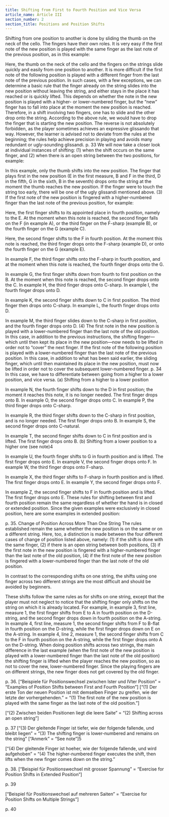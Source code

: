 ```yaml
---
title: Shifting from First to Fourth Position and Vice Versa
article_name: Article III
section_number: 2
section_title: Positions and Position Shifts
---
```


Shifting from one position to another is done by sliding the thumb on the neck of the cello. The fingers have their own roles. It is very easy if the first note of the new position is played with the same finger as the last note of the previous position, as in this example:

Here, the thumb on the neck of the cello and the fingers on the strings slide quickly and easily from one position to another. It is more difficult if the first note of the following position is played with a different finger from the last note of the previous position. In such cases, with a few exceptions, we can determine a basic rule that the finger already on the string slides into the new position without leaving the string, and either stays in the place it has reached or is quickly lifted. This depends on whether the note in the new position is played with a higher- or lower-numbered finger, but the “new” finger has to fall into place at the moment the new position is reached. Therefore, in a shift involving two fingers, one has to slide and the other drop onto the string. According to the above rule, we would have to drop the finger that is starting the new position.
The reverse is not absolutely forbidden, as the player sometimes achieves an expressive glissando that way. However, the learner is advised not to deviate from the rules at the beginning; the rules help achieve precision in playing and avoids many redundant or ugly-sounding glissandi.
p. 33
We will now take a closer look at individual instances of shifting: (1) when the shift occurs on the same finger, and (2) when there is an open string between the two positions, for example:

In this example, only the thumb shifts into the new position. The finger that plays first in the new position (E in the first measure, B and F in the third, D in the fifth, G in the sixth, B in the seventh) drops onto the string at the moment the thumb reaches the new position. If the finger were to touch the string too early, there will be one of the ugly glissandi mentioned above.
(3) If the first note of the new position is fingered with a higher-numbered finger than the last note of the previous position, for example:

Here, the first finger shifts to its appointed place in fourth position, namely to the E. At the moment when this note is reached, the second finger falls on the F (in example A), or the third finger on the F-sharp (example B), or the fourth finger on the G (example C).

Here, the second finger shifts to the F in fourth position. At the moment this note is reached, the third finger drops onto the F-sharp (example D), or onto the fourth finger on the G (example E).

In example F, the third finger shifts onto the F-sharp in fourth position, and at the moment when this note is reached, the fourth finger drops onto the G.

In example G, the first finger shifts down from fourth to first position on the B. At the moment when this note is reached, the second finger drops onto the C. In example H, the third finger drops onto C-sharp. In example I, the fourth finger drops onto D.

In example K, the second finger shifts down to C in first position. The third finger then drops onto C-sharp. In example L, the fourth finger drops onto D.

In example M, the third finger slides down to the C-sharp in first position, and the fourth finger drops onto D.
(4) The first note in the new position is played with a lower-numbered finger than the last note of the old position. In this case, in addition to the previous instructions, the shifting finger—which until then kept its place in the new position—now needs to be lifted in order not to “cover” the next finger.
If the first note of the following position is played with a lower-numbered finger than the last note of the previous position. In this case, in addition to what has been said earlier, the sliding finger, which until then maintained its place in the new position, must now be lifted in order not to cover the subsequent lower-numbered finger.
p. 34
In this case, we have to differentiate between going from a higher to a lower position, and vice versa.
(a) Shifting from a higher to a lower position


In example N, the fourth finger shifts down to the D in first position; the moment it reaches this note, it is no longer needed. The first finger drops onto B. In example O, the second finger drops onto C. In example P, the third finger drops onto C-sharp.

In example R, the third finger shifts down to the C-sharp in first position, and is no longer needed. The first finger drops onto B. In example S, the second finger drops onto C-natural.

In example T, the second finger shifts down to C in first position and is lifted. The first finger drops onto B.
(b) Shifting from a lower position to a higher one (see note)4

In example U, the fourth finger shifts to G in fourth position and is lifted. The first finger drops onto E. In example V, the second finger drops onto F. In example W, the third finger drops onto F-sharp.

In example X, the third finger shifts to F-sharp in fourth position and is lifted. The first finger drops onto E. In example Y, the second finger drops onto F.

In example Z, the second finger shifts to F in fourth position and is lifted. The first finger drops onto E.
These rules for shifting between first and fourth position remain the same regardless of whether the hand is in closed or extended position.
Since the given examples were exclusively in closed position, here are some examples in extended position:

p. 35.
Change of Position Across More Than One String
The rules established remain the same whether the new position is on the same or on a different string. Here, too, a distinction is made between the four different cases of change of position listed above, namely:
(1) if the shift is done with the same finger,
(2) if there is an open string between both positions,
(3) if the first note in the new position is fingered with a higher-numbered finger than the last note of the old position,
(4) if the first note of the new position is fingered with a lower-numbered finger than the last note of the old position.


In contrast to the corresponding shifts on one string, the shifts using one finger across two different strings are the most difficult and should be avoided by beginners.

These shifts follow the same rules as for shifts on one string, except that the player must not neglect to notice that the shifting finger only shifts on the string on which it is already located. For example, in example 3, first line, measure 1, the first finger shifts from E to A in fourth position on the D-string, and the second finger drops down in fourth position on the A-string. In example 4, first line, measure 1, the second finger shifts from F to B-flat in fourth position on the D-string, while the first finger drops down on E on the A-string. In example 4, line 2, measure 1, the second finger shifts from C to the F in fourth position on the A-string, while the first finger drops onto A on the D-string.
When doing position shifts across two strings, the main difference in the last example (when the first note of the new position is played with a lower-numbered finger than the last note of the old position) the shifting finger is lifted when the player reaches the new position, so as not to cover the new, lower-numbered finger. Since the playing fingers are on different strings, the new finger does not get covered by the old finger.

p. 36.
[“Beispiele für Positionswechsel zwischen Ister und IVter Position” = “Examples of Position Shifts between First and Fourth Position”]
[“(1) Der erste Ton der neuen Position ist mit demselben Finger zu greifen, wie der letzte der vorhergehenden.” = “(1) The first note of the new position is played with the same finger as the last note of the old position.”]


[“(2) Zwischen beiden Positionen liegt die leere Saite” = “(2) Shifting across an open string”]

p. 37
[“(3) Der gleitende Finger ist tiefer, wie der folgende fallende, und bleibt liegen” = “(3) The shifting finger is lower-numbered and remains on the string”
[“Anmerk” = “See note”]5



[“(4) Der gleitende Finger ist hoeher, wie der folgende fallende, und wird aufgehoben” = “(4) The higher-numbered finger executes the shift, then lifts when the new finger comes down on the string.”


p. 38.
[“Beispiel für Positionswechsel mit grosser Spannung” = “Exercise for Position Shifts in Extended Position”]

p. 39 


[“Beispiel für Positionswechsel auf mehreren Saiten” = “Exercise for Position Shifts on Multiple Strings”]

p. 40
